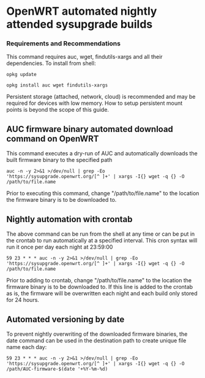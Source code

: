 # OpenWRT automated nightly attended sysupgrade builds
### Requirements and Recommendations

This command requires auc, wget, findutils-xargs and all their dependencies. To install from shell:

`opkg update`

`opkg install auc wget findutils-xargs`

Persistent storage (attached, network, cloud) is recommended and may be required for devices with low memory. How to setup persistent mount points is beyond the scope of this guide.

## AUC firmware binary automated download command on OpenWRT

This command executes a dry-run of AUC and automatically downloads the built firmware binary to the specified path

`auc -n -y 2>&1 >/dev/null | grep -Eo 'https://sysupgrade.openwrt.org/[^ ]+' | xargs -I{} wget -q {} -O /path/to/file.name`

Prior to executing this command, change "/path/to/file.name" to the location the firmware binary is to be downloaded to. 

## Nightly automation with crontab

The above command can be run from the shell at any time or can be put in the crontab to run automatically at a specified interval. This cron syntax will run it once per day each night at 23:59:00

`59 23 * * * auc -n -y 2>&1 >/dev/null | grep -Eo 'https://sysupgrade.openwrt.org/[^ ]+' | xargs -I{} wget -q {} -O /path/to/file.name`

Prior to adding to crontab, change "/path/to/file.name" to the location the firmware binary is to be downloaded to. If this line is added to the crontab as is, the firmware will be overwritten each night and each build only stored for 24 hours.

## Automated versioning by date

To prevent nightly overwriting of the downloaded firmware binaries, the date command can be used in the destination path to create unique file name each day:

`59 23 * * * auc -n -y 2>&1 >/dev/null | grep -Eo 'https://sysupgrade.openwrt.org/[^ ]+' | xargs -I{} wget -q {} -O /path/AUC-firmware-$(date '+%Y-%m-%d)`
